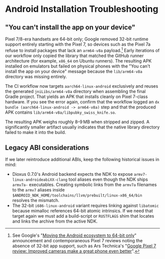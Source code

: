 # Android Installation Troubleshooting

## "You can't install the app on your device"

Pixel 7/8-era handsets are 64-bit only; Google removed 32-bit runtime support entirely starting with the Pixel 7, so devices such
as the Pixel 7a refuse to install packages that lack an `arm64-v8a` payload.[^pixel64] Early iterations of our workflow only copied
the library that matched the GitHub runner architecture (for example, `x86_64` on Ubuntu runners). The resulting APK installed on
emulators but failed on physical phones with the "You can't install the app on your device" message because the `lib/arm64-v8a`
directory was missing entirely.

The CI workflow now targets `aarch64-linux-android` exclusively and reuses the generated `jniLibs/arm64-v8a` directory when
assembling the final Gradle project. That yields an APK that installs cleanly on Pixel 7-class hardware. If you see the error
again, confirm that the workflow logged an `dx bundle (aarch64-linux-android -> arm64-v8a)` step and that the produced APK contains
`lib/arm64-v8a/libpubky_swiss_knife.so`.

The resulting APK weighs roughly 8–9 MB when stripped and zipped. A significantly smaller artifact usually indicates that the
native library directory failed to make it into the build.

## Legacy ABI considerations

If we later reintroduce additional ABIs, keep the following historical issues in mind:

- Dioxus 0.7.0's Android backend expects the NDK to expose `armv7-linux-androideabiXX-clang` tool aliases even though the NDK
  ships `armv7a-` executables. Creating symbolic links from the `armv7a` filenames to the `armv7` aliases inside
  `$ANDROID_NDK_HOME/toolchains/llvm/prebuilt/linux-x86_64/bin` resolves the mismatch.
- The 32-bit `i686-linux-android` variant requires linking against `libatomic` because mimalloc references 64-bit atomic
  intrinsics. If we need that target again we must add a build-script or `RUSTFLAGS` shim that locates and links the archive from
  the active NDK.

[^pixel64]: See Google's "[Moving the Android ecosystem to 64-bit only](https://android-developers.googleblog.com/2022/08/moving-android-ecosystem-to-64-bit-only.html)"
announcement and contemporaneous Pixel 7 reviews noting the absence of 32-bit app support, such as Ars Technica's
"[Google Pixel 7 review: Improved cameras make a great phone even better](https://arstechnica.com/gadgets/2022/10/google-pixel-7-review/)".
